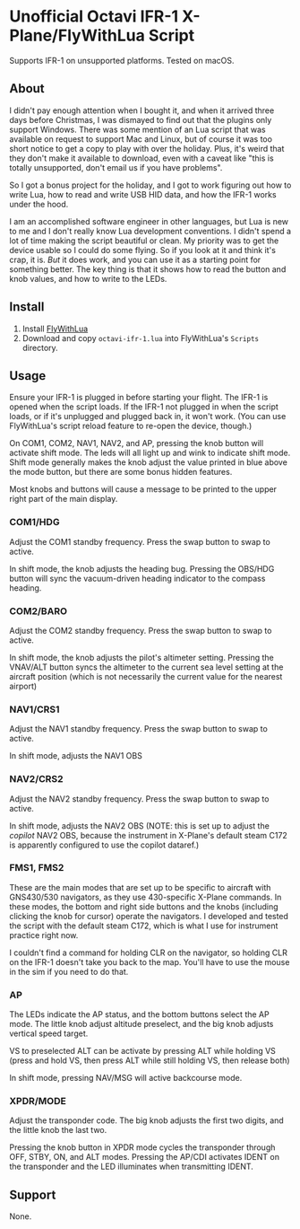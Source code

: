 # Unofficial Octavi IFR-1 X-Plane/FlyWithLua Script
Supports IFR-1 on unsupported platforms. Tested on macOS.

## About
I didn't pay enough attention when I bought it, and when it
arrived three days before Christmas, I was dismayed to find
out that the plugins only support Windows. There was some
mention of an Lua script that was available on request to
support Mac and Linux, but of course it was too short notice
to get a copy to play with over the holiday. Plus, it's weird that they don't make it available to download, even
with a caveat like "this is totally unsupported, don't email
us if you have problems".

So I got a bonus project for the holiday, and I got to work
figuring out how to write Lua, how to read and write USB HID
data, and how the IFR-1 works under the hood.

I am an accomplished software engineer in other languages,
but Lua is new to me and I don't really know Lua development
conventions. I didn't spend a lot of time making the script
beautiful or clean. My priority was to get the device usable
so I could do some flying. So if you look at it and think
it's crap, it is. *But* it does work, and you can use it as
a starting point for something better. The key thing is that
it shows how to read the button and knob values, and how to
write to the LEDs.

## Install
1. Install [FlyWithLua](https://forums.x-plane.org/index.php?/files/file/38445-flywithlua-ng-next-generation-edition-for-x-plane-11-win-lin-mac/)
2. Download and copy `octavi-ifr-1.lua` into FlyWithLua's `Scripts` directory.

## Usage
Ensure your IFR-1 is plugged in before starting your flight. The IFR-1 is opened when the script loads. If the IFR-1 not plugged in when the script loads, or if it's unplugged and plugged back in, it won't work. (You can use FlyWithLua's script reload feature to re-open the device, though.)

On COM1, COM2, NAV1, NAV2, and AP, pressing the knob button will activate shift mode. The leds will all light up and wink to indicate shift mode. Shift mode generally makes the knob adjust the value printed in blue above the mode button, but there are some bonus hidden features.

Most knobs and buttons will cause a message to be printed to the upper right part of the main display.

### COM1/HDG
Adjust the COM1 standby frequency. Press the swap button to swap to active.

In shift mode, the knob adjusts the heading bug. Pressing the OBS/HDG button will sync the vacuum-driven heading indicator to the compass heading.

### COM2/BARO
Adjust the COM2 standby frequency. Press the swap button to swap to active.

In shift mode, the knob adjusts the pilot's altimeter setting. Pressing the VNAV/ALT button syncs the altimeter to the current sea level setting at the aircraft position (which is not necessarily the current value for the nearest airport)

### NAV1/CRS1
Adjust the NAV1 standby frequency. Press the swap button to swap to active.

In shift mode, adjusts the NAV1 OBS

### NAV2/CRS2
Adjust the NAV2 standby frequency. Press the swap button to swap to active.

In shift mode, adjusts the NAV2 OBS (NOTE: this is set up to adjust the _copilot_ NAV2 OBS, because the instrument in X-Plane's default steam C172 is apparently configured to use the copilot dataref.)

### FMS1, FMS2
These are the main modes that are set up to be specific to aircraft with GNS430/530 navigators, as they use 430-specific X-Plane commands. In these modes, the bottom and right side buttons and the knobs (including clicking the knob for cursor) operate the navigators. I developed and tested the script with the default steam C172, which is what I use for instrument practice right now.

I couldn't find a command for holding CLR on the navigator, so holding CLR on the IFR-1 doesn't take you back to the map. You'll have to use the mouse in the sim if you need to do that.

### AP
The LEDs indicate the AP status, and the bottom buttons select the AP mode. The little knob adjust altitude preselect, and the big knob adjusts vertical speed target.

VS to preselected ALT can be activate by pressing ALT while holding VS (press and hold VS, then press ALT while still holding VS, then release both)

In shift mode, pressing NAV/MSG will active backcourse mode.

### XPDR/MODE
Adjust the transponder code. The big knob adjusts the first two digits, and the little knob the last two.

Pressing the knob button in XPDR mode cycles the transponder through OFF, STBY, ON, and ALT modes.
Pressing the AP/CDI activates IDENT on the transponder and the LED illuminates when transmitting IDENT.

## Support
None.
